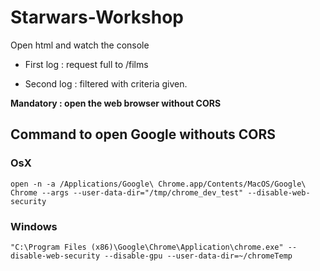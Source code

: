 # Starwars-Workshop

Open html and watch the console 

- First log : request full to /films 

- Second log : filtered with criteria given. 

**Mandatory : open the web browser without CORS**

## Command to open Google withouts CORS

### OsX

```
open -n -a /Applications/Google\ Chrome.app/Contents/MacOS/Google\ Chrome --args --user-data-dir="/tmp/chrome_dev_test" --disable-web-security
```

### Windows

```
"C:\Program Files (x86)\Google\Chrome\Application\chrome.exe" --disable-web-security --disable-gpu --user-data-dir=~/chromeTemp
```

